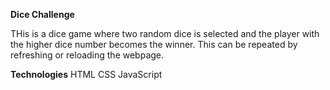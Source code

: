 **Dice Challenge**

 THis is a dice game where two random dice is selected and the player with the higher dice number becomes the winner.
 This can be repeated by refreshing or reloading the webpage.

**Technologies**
HTML
CSS
JavaScript
